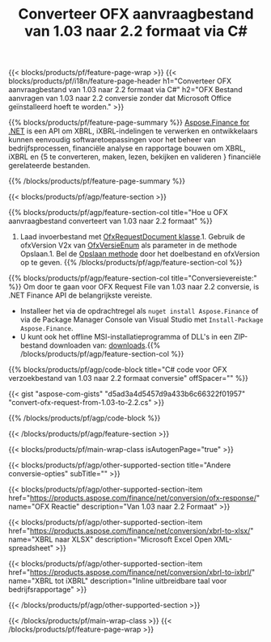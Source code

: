 ﻿---
title: Converteer OFX aanvraagbestand van 1.03 naar 2.2 formaat via C#
description: Voorbeeldcode voor OFX verzoekbestand van 1.03 naar 2.2 C# conversie. Gebruik API voorbeeldcode voor batch-OFX-verzoekconversie binnen op .NET gebaseerde applicaties. 
url: /nl/net/conversion/ofx-request/
family: finance
platformtag: net
feature: conversion
informat: OFX Request 1.03
outformat: OFX Request 2.2
otherformats: OFX Response
---
{{< blocks/products/pf/feature-page-wrap >}}
{{< blocks/products/pf/i18n/feature-page-header h1="Converteer OFX aanvraagbestand van 1.03 naar 2.2 formaat via C#" h2="OFX Bestand aanvragen van 1.03 naar 2.2 conversie zonder dat Microsoft Office geïnstalleerd hoeft te worden." >}}

{{% blocks/products/pf/feature-page-summary %}}
[Aspose.Finance for .NET](https://products.aspose.com/finance/net/) is een API om XBRL, iXBRL-indelingen te verwerken en ontwikkelaars kunnen eenvoudig softwaretoepassingen voor het beheer van bedrijfsprocessen, financiële analyse en rapportage bouwen om XBRL, iXBRL en {5 te converteren, maken, lezen, bekijken en valideren } financiële gerelateerde bestanden. 

{{% /blocks/products/pf/feature-page-summary %}}

{{< blocks/products/pf/agp/feature-section >}}

{{% blocks/products/pf/agp/feature-section-col title="Hoe u OFX aanvraagbestand converteert van 1.03 naar 2.2 formaat" %}}
1. Laad invoerbestand met [OfxRequestDocument klasse](https://apireference.aspose.com/finance/net/aspose.finance.ofx/ofxrequestdocument).1. Gebruik de ofxVersion V2x van [OfxVersieEnum](https://apireference.aspose.com/finance/net/aspose.finance.ofx/ofxversionenum) als parameter in de methode Opslaan.1. Bel de [Opslaan methode](https://apireference.aspose.com/finance/net/aspose.finance.ofx/ofxrequestdocument/methods/save) door het doelbestand en ofxVersion op te geven.
{{% /blocks/products/pf/agp/feature-section-col %}}

{{% blocks/products/pf/agp/feature-section-col title="Conversievereiste:" %}}
Om door te gaan voor OFX Request File van 1.03 naar 2.2 conversie, is .NET Finance API de belangrijkste vereiste. 
- Installeer het via de opdrachtregel als ```nuget install Aspose.Finance``` of via de Package Manager Console van Visual Studio met ```Install-Package Aspose.Finance```.
- U kunt ook het offline MSI-installatieprogramma of DLL's in een ZIP-bestand downloaden van: [downloads](https://downloads.aspose.com/finance/net).{{% /blocks/products/pf/agp/feature-section-col %}}

{{% blocks/products/pf/agp/code-block title="C# code voor OFX verzoekbestand van 1.03 naar 2.2 formaat conversie" offSpacer="" %}}

{{< gist "aspose-com-gists" "d5ad3a4d5457d9a433b6c66322f01957" "convert-ofx-request-from-1.03-to-2.2.cs" >}}

{{% /blocks/products/pf/agp/code-block %}}

{{< /blocks/products/pf/agp/feature-section >}}

{{< blocks/products/pf/main-wrap-class isAutogenPage="true" >}}

{{< blocks/products/pf/agp/other-supported-section title="Andere conversie-opties" subTitle="" >}}

{{< blocks/products/pf/agp/other-supported-section-item href="https://products.aspose.com/finance/net/conversion/ofx-response/" name="OFX Reactie" description="Van 1.03 naar 2.2 Formaat" >}}

{{< blocks/products/pf/agp/other-supported-section-item href="https://products.aspose.com/finance/net/conversion/xbrl-to-xlsx/" name="XBRL naar XLSX" description="Microsoft Excel Open XML-spreadsheet" >}}

{{< blocks/products/pf/agp/other-supported-section-item href="https://products.aspose.com/finance/net/conversion/xbrl-to-ixbrl/" name="XBRL tot iXBRL" description="Inline uitbreidbare taal voor bedrijfsrapportage" >}}

{{< /blocks/products/pf/agp/other-supported-section >}}

{{< /blocks/products/pf/main-wrap-class >}}
{{< /blocks/products/pf/feature-page-wrap >}}